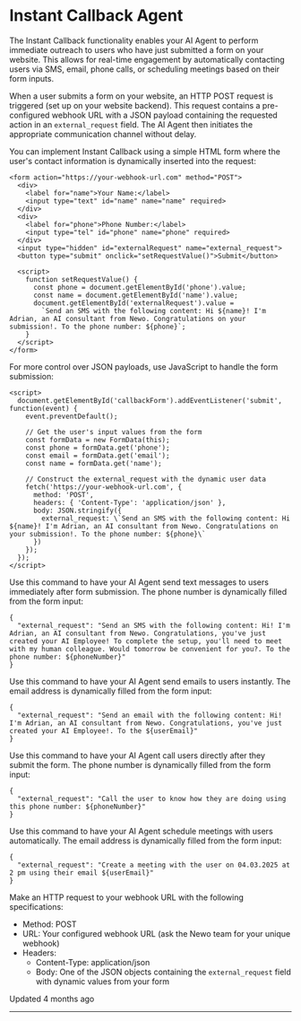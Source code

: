 # Instant Callback Agent

The Instant Callback functionality enables your AI Agent to perform immediate outreach to users who have just submitted a form on your website. This allows for real-time engagement by automatically contacting users via SMS, email, phone calls, or scheduling meetings based on their form inputs.

When a user submits a form on your website, an HTTP POST request is triggered (set up on your website backend). This request contains a pre-configured webhook URL with a JSON payload containing the requested action in an `external_request` field. The AI Agent then initiates the appropriate communication channel without delay.

You can implement Instant Callback using a simple HTML form where the user's contact information is dynamically inserted into the request:

```
<form action="https://your-webhook-url.com" method="POST">
  <div>
    <label for="name">Your Name:</label>
    <input type="text" id="name" name="name" required>
  </div>
  <div>
    <label for="phone">Phone Number:</label>
    <input type="tel" id="phone" name="phone" required>
  </div>
  <input type="hidden" id="externalRequest" name="external_request">
  <button type="submit" onclick="setRequestValue()">Submit</button>
  
  <script>
    function setRequestValue() {
      const phone = document.getElementById('phone').value;
      const name = document.getElementById('name').value;
      document.getElementById('externalRequest').value = 
        `Send an SMS with the following content: Hi ${name}! I'm Adrian, an AI consultant from Newo. Congratulations on your submission!. To the phone number: ${phone}`;
    }
  </script>
</form>
```

For more control over JSON payloads, use JavaScript to handle the form submission:

```
<script>
  document.getElementById('callbackForm').addEventListener('submit', function(event) {
    event.preventDefault();
    
    // Get the user's input values from the form
    const formData = new FormData(this);
    const phone = formData.get('phone');
    const email = formData.get('email');
    const name = formData.get('name');
    
    // Construct the external_request with the dynamic user data
    fetch('https://your-webhook-url.com', {
      method: 'POST',
      headers: { 'Content-Type': 'application/json' },
      body: JSON.stringify({
        external_request: \`Send an SMS with the following content: Hi ${name}! I'm Adrian, an AI consultant from Newo. Congratulations on your submission!. To the phone number: ${phone}\`
      })
    });
  });
</script>
```

Use this command to have your AI Agent send text messages to users immediately after form submission. The phone number is dynamically filled from the form input:

```
{  
  "external_request": "Send an SMS with the following content: Hi! I'm Adrian, an AI consultant from Newo. Congratulations, you've just created your AI Employee! To complete the setup, you'll need to meet with my human colleague. Would tomorrow be convenient for you?. To the phone number: ${phoneNumber}"  
}
```

Use this command to have your AI Agent send emails to users instantly. The email address is dynamically filled from the form input:

```
{  
  "external_request": "Send an email with the following content: Hi! I'm Adrian, an AI consultant from Newo. Congratulations, you've just created your AI Employee!. To the ${userEmail}"  
}
```

Use this command to have your AI Agent call users directly after they submit the form. The phone number is dynamically filled from the form input:

```
{  
  "external_request": "Call the user to know how they are doing using this phone number: ${phoneNumber}"  
}
```

Use this command to have your AI Agent schedule meetings with users automatically. The email address is dynamically filled from the form input:

```
{  
  "external_request": "Create a meeting with the user on 04.03.2025 at 2 pm using their email ${userEmail}"  
}
```

Make an HTTP request to your webhook URL with the following specifications:

*   Method: POST
*   URL: Your configured webhook URL (ask the Newo team for your unique webhook)
*   Headers:
    *   Content-Type: application/json
    *   Body: One of the JSON objects containing the `external_request` field with dynamic values from your form

Updated 4 months ago

* * *
